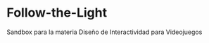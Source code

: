 ﻿Follow-the-Light
================

Sandbox para la materia Diseño de Interactividad para Videojuegos
